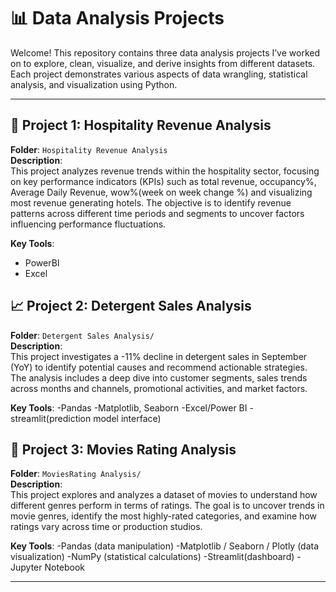 # 📊 Data Analysis Projects

Welcome! This repository contains three data analysis projects I’ve worked on to explore, clean, visualize, and derive insights from different datasets. Each project demonstrates various aspects of data wrangling, statistical analysis, and visualization using Python.

---

## 🧠 Project 1: Hospitality Revenue Analysis

**Folder**: `Hospitality Revenue Analysis`  
**Description**:  
This project analyzes revenue trends within the hospitality sector, focusing on key performance indicators (KPIs) such as total revenue, occupancy%, Average Daily Revenue, wow%(week on week change %) and visualizing most revenue generating hotels. The objective is to identify revenue patterns across different time periods and segments to uncover factors influencing performance fluctuations.

**Key Tools**:
- PowerBI
- Excel



## 📈 Project 2: Detergent Sales Analysis

**Folder**: `Detergent Sales Analysis/`  
**Description**:  
This project investigates a -11% decline in detergent sales in September (YoY) to identify potential causes and recommend actionable strategies. The analysis includes a deep dive into customer segments, sales trends across months and channels, promotional activities, and market factors.

**Key Tools**:
-Pandas
-Matplotlib, Seaborn
-Excel/Power BI
-streamlit(prediction model interface)



## 👥 Project 3: Movies Rating Analysis
**Folder**: `MoviesRating Analysis/`  
**Description**:  
This project explores and analyzes a dataset of movies to understand how different genres perform in terms of ratings. The goal is to uncover trends in movie genres, identify the most highly-rated categories, and examine how ratings vary across time or production studios.

**Key Tools**:
-Pandas (data manipulation)
-Matplotlib / Seaborn / Plotly (data visualization)
-NumPy (statistical calculations)
-Streamlit(dashboard)
-Jupyter Notebook

---

